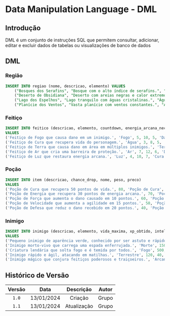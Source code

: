 # Data Manipulation Language - DML

## Introdução

DML é um conjunto de instruções SQL que permitem consultar, adicionar, editar e excluir dados de tabelas ou visualizações de banco de dados

## DML

### Região

```sql
INSERT INTO regiao (nome, descricao, elemento) VALUES 
    ("Bosques dos Serafins", "Bosque com o alto índice de serafins.", "Fogo"),
    ("Deserto de Obsidiana", "Deserto com areias negras e calor extremo.", "Fogo"),
    ("Lago dos Espelhos", "Lago tranquilo com águas cristalinas.", "Água"),
    ("Planície dos Ventos", "Vasta planície com ventos constantes.", "Ar");
```

### Feitiço

```sql
INSERT INTO feitico (descricao, elemento, countdown, energia_arcana_necessaria, energia_arcana, tipo)
VALUES 
('Feitiço de Fogo que causa dano em um inimigo.', 'Fogo', 5, 10, 5, 'Dano'),
('Feitiço de Cura que recupera vida do personagem.', 'Água', 3, 8, 5, 'Cura'),
('Feitiço de Terra que causa dano em área em múltiplos inimigos.', 'Terra', 6, 15, 10, 'Dano de área'),
('Feitiço de Ar que cria uma barreira de proteção.', 'Ar', 7, 12, 6, 'Dano'),
('Feitiço de Luz que restaura energia arcana.', 'Luz', 4, 10, 7, 'Cura');
```

### Poção

```sql
INSERT INTO item (descricao, chance_drop, nome, peso, preco)
VALUES
('Poção de Cura que recupera 50 pontos de vida.', 80, 'Poção de Cura', 1, 20),
('Poção de Energia que recupera 30 pontos de energia arcana.', 70, 'Poção de Energia', 1, 30),
('Poção de Força que aumenta o dano causado em 10 pontos.', 60, 'Poção de Força', 1, 50),
('Poção de Velocidade que aumenta a agilidade em 15 pontos.', 50, 'Poção de Velocidade', 1, 40),
('Poção de Defesa que reduz o dano recebido em 20 pontos.', 40, 'Poção de Defesa', 1, 60);
```

### Inimigo
```sql
INSERT INTO inimigo (descricao, elemento, vida_maxima, xp_obtido, inteligencia, modas_obtidas, conhecimento_arcano, energia_arcana_maxima, dialogo)
VALUES
('Pequeno inimigo de aparência verde, conhecido por ser astuto e rápido.', 'Terrestre', 100, 50, 10, 20, 15, 50, 'Um goblin pequeno que ataca com golpes rápidos.'),
('Inimigo morto-vivo que carrega uma espada enferrujada.', 'Morte', 150, 60, 15, 30, 20, 40, 'O esqueleto vagueia sem propósito, sempre buscando uma batalha.'),
('Criatura lendária que solta fogo e é temida por todos.', 'Fogo', 500, 300, 50, 100, 75, 200, 'O dragão é imenso e exala fogo em cada respiração.'),
('Inimigo rápido e ágil, atacando em matilhas.', 'Terrestre', 120, 40, 20, 25, 18, 30, 'Lobos selvagens caçam em grupo, tornando-os perigosos.'),
('Inimigo mágico que conjura feitiços poderosos e traiçoeiros.', 'Arcano', 200, 100, 40, 60, 80, 100, 'O feiticeiro sombrio usa feitiços de controle e destruição.');
```

## Histórico de Versão

| Versão |     Data   | Descrição | Autor |
| :----: | :--------: | :-------: | :---: |
| `1.0`  | 13/01/2024 | Criação   | Grupo |
| `1.1`  | 13/01/2024 | Atualização | Grupo |